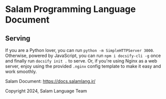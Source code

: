 # Salam Programming Language Document

## Serving

If you are a Python lover, you can run `python -m SimpleHTTPServer 3000`. Otherwise, powered by JavaScript, you can run `npm i docsify-cli -g` once and finally run `docsify init .` to serve. Or, if you're using Nginx as a web server, enjoy using the provided `.nginx` config template to make it easy and work smoothly.

Salam Document: https://docs.salamlang.ir/

Copyright 2024, Salam Language Team
